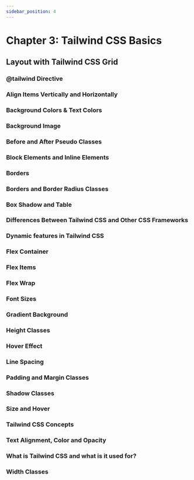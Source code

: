 ```yaml
---
sidebar_position: 4
---
```


# Chapter 3: Tailwind CSS Basics

## Layout with Tailwind CSS Grid

### @tailwind Directive

### Align Items Vertically and Horizontally

### Background Colors & Text Colors

### Background Image

### Before and After Pseudo Classes

### Block Elements and Inline Elements

### Borders

### Borders and Border Radius Classes

### Box Shadow and Table

### Differences Between Tailwind CSS and Other CSS Frameworks

### Dynamic features in Tailwind CSS

### Flex Container

### Flex Items

### Flex Wrap

### Font Sizes

### Gradient Background

### Height Classes

### Hover Effect

### Line Spacing

### Padding and Margin Classes

### Shadow Classes

### Size and Hover

### Tailwind CSS Concepts

### Text Alignment, Color and Opacity

### What is Tailwind CSS and what is it used for?

### Width Classes
